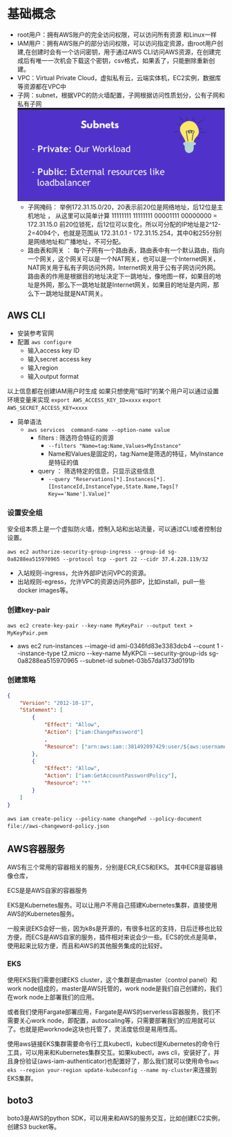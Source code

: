 # 基础概念

- root用户：拥有AWS账户的完全访问权限，可以访问所有资源 和Linux一样
- IAM用户：拥有AWS账户的部分访问权限，可以访问指定资源，由root用户创建,在创建时会有一个访问密钥，用于通过AWS CLI访问AWS资源，在创建完成后有唯一一次机会下载这个密钥，csv格式，如果丢了，只能删除重新创建。
- VPC：Virtual Private Cloud，虚拟私有云，云端实体机，EC2实例，数据库等资源都在VPC中
- 子网：subnet，根据VPC的防火墙配置，子网根据访问性质划分，公有子网和私有子网
 ![alt text](aws-subnet.png)
  - 子网掩码： 举例172.31.15.0/20，20表示前20位是网络地址，后12位是主机地址 ， 从这里可以简单计算 11111111 11111111 00001111 00000000 = 172.31.15.0 前20位锁死，后12位可以变化，所以可分配的IP地址是2^12-2=4094个，也就是范围从 172.31.0.1 - 172.31.15.254，其中0和255分别是网络地址和广播地址，不可分配。
  - 路由表和网关 ： 每个子网有一个路由表，路由表中有一个默认路由，指向一个网关，这个网关可以是一个NAT网关，也可以是一个Internet网关，NAT网关用于私有子网访问外网，Internet网关用于公有子网访问外网。 路由表的作用是根据目的地址决定下一跳地址，像地图一样，如果目的地址是外网，那么下一跳地址就是Internet网关，如果目的地址是内网，那么下一跳地址就是NAT网关。


## AWS CLI

- 安装参考官网
- 配置
 `aws configure`
  - 输入access key ID
  - 输入secret access key
  - 输入region
  - 输入output format
  
 以上信息都在创建IAM用户时生成
 如果只想使用“临时”的某个用户可以通过设置环境变量来实现
  `export AWS_ACCESS_KEY_ID=xxxx`
  `export AWS_SECRET_ACCESS_KEY=xxxx`

- 简单语法
  - `aws services  command-name --option-name value`
    - filters : 筛选符合特征的资源
      - `--filters "Name=tag:Name,Values=MyInstance"`
      - Name和Values是固定的，tag:Name是筛选的特征，MyInstance是特征的值
    - query ： 筛选特定的信息，只显示这些信息
      - `--query "Reservations[*].Instances[*].[InstanceId,InstanceType,State.Name,Tags[?Key=='Name'].Value]"`
  
### 设置安全组

  安全组本质上是一个虚拟防火墙，控制入站和出站流量，可以通过CLI或者控制台设置。

  `aws ec2 authorize-security-group-ingress --group-id sg-0a8288ea515970965 --protocol tcp --port 22 --cidr 37.4.228.119/32`

- 入站规则-ingress，允许外部IP访问VPC的资源。
- 出站规则-egress，允许VPC的资源访问外部IP，比如install，pull一些docker images等。

### 创建key-pair

   `aws ec2 create-key-pair --key-name MyKeyPair --output text > MyKeyPair.pem`

 - aws ec2 run-instances
   --image-id ami-0346fd83e3383dcb4
   --count 1
   --instance-type t2.micro
   --key-name MyKPCli
   --security-group-ids sg-0a8288ea515970965 
   --subnet-id subnet-03b57da1373d0191b

### 创建策略

``` json
{
    "Version": "2012-10-17",
    "Statement": [
        {
            "Effect": "Allow",
            "Action": ["iam:ChangePassword"]
            ,
            "Resource": ["arn:aws:iam::381492097429:user/${aws:username}"]
        },
        {
            "Effect": "Allow",
            "Action": ["iam:GetAccountPasswordPolicy"],
            "Resource": "*"
        }
    ]
}
```

`aws iam create-policy --policy-name changePwd --policy-document file://aws-changeword-policy.json`

## AWS容器服务

AWS有三个常用的容器相关的服务，分别是ECR,ECS和EKS。
其中ECR是容器镜像仓库，

ECS是是AWS自家的容器服务

EKS是Kubernetes服务。可以让用户不用自己搭建Kubernetes集群，直接使用AWS的Kubernetes服务。

一般来说EKS会好一些，因为k8s是开源的，有很多社区的支持，日后迁移也比较方便，而ECS是AWS自家的服务，插件相对来说会少一些。ECS的优点是简单，使用起来比较方便，而且和AWS的其他服务集成的比较好。

### EKS

使用EKS我们需要创建EKS cluster，这个集群是由master（control panel）和work node组成的，master是AWS托管的，work node是我们自己创建的，我们在work node上部署我们的应用。

或者我们使用Fargate部署应用，Fargate是AWS的serverless容器服务，我们不需要关心work node，即配置，autoscaling等，只需要部署我们的应用就可以了。也就是把worknode这块也托管了，灵活度低但是易用性高。

使用aws链接EKS集群需要命令行工具kubectl，kubectl是Kubernetes的命令行工具，可以用来和Kubernetes集群交互。如果kubectl，aws cli，安装好了，并且身份验证(aws-iam-authenticator)也配置好了，那么我们就可以使用命令`aws eks --region your-region update-kubeconfig --name my-cluster`来连接到EKS集群。

## boto3

boto3是AWS的python SDK，可以用来和AWS的服务交互，比如创建EC2实例，创建S3 bucket等。
